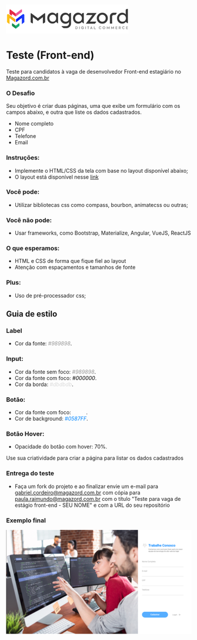 ![LeanWork](image/logo-magazord.png)

# Teste (Front-end)
Teste para candidatos à vaga de desenvolvedor Front-end estagiário no [Magazord.com.br](https://www.magazord.com.br)

### O Desafio

Seu objetivo é criar duas páginas, uma que exibe um formulário com os campos abaixo, e outra que liste os dados cadastrados.

* Nome completo
* CPF
* Telefone
* Email

### Instruções: 
 - Implemente o HTML/CSS da tela com base no layout disponível abaixo; 
 - O layout está disponível nesse [link](https://www.figma.com/proto/0BP9cWb3yAjdaWbjbvM6Gh/TASKS-MAGAZORD?page-id=1563%3A8525&node-id=1564%3A8526&viewport=241%2C48%2C0.52&scaling=contain)

### Você pode:
 - Utilizar bibliotecas css como compass, bourbon, animatecss ou outras;

### Você não pode:
 - Usar frameworks, como Bootstrap, Materialize, Angular, VueJS, ReactJS
 
### O que esperamos: 
 - HTML e CSS de forma que fique fiel ao layout
 - Atenção com espaçamentos e tamanhos de fonte

### Plus: 
 - Uso de pré-processador css; 

## Guia de estilo

### Label
 - Cor da fonte: <span style="color:#989898">*#989898*</span>.

### Input:
 - Cor da fonte sem foco: <span style="color:#989898">*#989898*</span>.
 - Cor da fonte com foco: <span style="color:#000000">*#000000*</span>.
 - Cor da borda: <span style="color:#DBDBDB">*#dbdbdb*</span>.

### Botão:
 - Cor da fonte com foco: <span style="color:#ffffff">*#ffffff*</span>.
 - Cor de background: <span style="color:#0587FF">*#0587FF*</span>.

### Botão Hover:
 - Opacidade do botão com hover: 70%.


Use sua criatividade para criar a página para listar os dados cadastrados 

### Entrega do teste
 - Faça um fork do projeto e ao finalizar envie um e-mail para [gabriel.cordeiro@magazord.com.br](mailto:gabriel.cordeiro@magazord.com.br) com cópia para [paula.raimundo@magazord.com.br](mailto:paula.raimundo@magazord.com.br) com o título "Teste para vaga de estágio front-end - SEU NOME" e com a URL do seu repositório

### Exemplo final

![Modelo Layout](image/modelo-layout.png)


